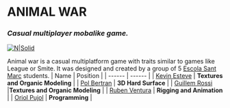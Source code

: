 # ANIMAL WAR
### _Casual multiplayer mobalike game._

[![N|Solid](https://i.imgur.com/sJ3a6kb.png)](https://unity.com)

Animal war is a casual multiplatform game with traits similar to games like League or Smite.
It was designed and created by a group of 5 [Escola Sant Marc](https://support.west-wind.com) students.
| Name | Position |
| ------ | ------ |
| [Kevin Esteve](https://www.linkedin.com/in/kevin-esteve/) | **Textures and Organic Modeling** |
| [Pol Bertran](https://www.linkedin.com/in/pol-bertran-valero-0936a1171/)  | **3D Hard Surface** |
| [Guillem Rossi](https://www.artstation.com/chulikk) |**Textures and Organic Modeling** |
| [Ruben Ventura](https://www.linkedin.com/in/ruben-ventura-suarez/) | **Rigging and Animation** |
| [Oriol Pujol](https://www.linkedin.com/in/opujolgd/) | **Programming** |
